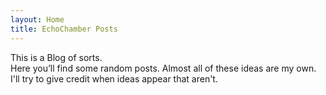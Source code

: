 ```yaml
---
layout: Home
title: EchoChamber Posts
---
```


This is a Blog of sorts.  
Here you’ll find some random posts. Almost all of these ideas are my own. I'll try to give credit when ideas appear that aren't.
